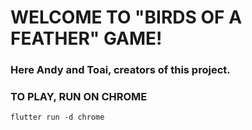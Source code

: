 # WELCOME TO "BIRDS OF A FEATHER" GAME!
### Here Andy and Toai, creators of this project.

### TO PLAY, RUN ON CHROME

    flutter run -d chrome
